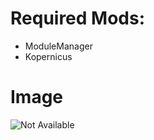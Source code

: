 # Required Mods:

- ModuleManager
- Kopernicus

# Image

![Not Available](https://github.com/Sigma88/SSS/raw/Screenshots/Images/Sun.png)
